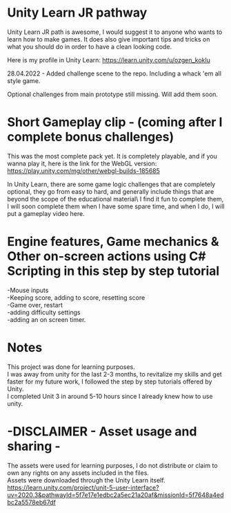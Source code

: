 # Unity Learn JR pathway
Unity Learn JR path is awesome, I would suggest it to anyone who wants to learn how to make games. It does also give important tips and tricks on what you should do in order to have a clean looking code. 

Here is my profile in Unity Learn: https://learn.unity.com/u/ozgen_koklu

28.04.2022 - Added challenge scene to the repo. Including a whack 'em all style game. 

Optional challenges from main prototype still missing. Will add them soon.

# Short Gameplay clip - (coming after I complete bonus challenges)

This was the most complete pack yet. It is completely playable, and if you wanna play it, here is the link for the WebGL version: https://play.unity.com/mg/other/webgl-builds-185685

In Unity Learn, there are some game logic challenges that are completely optional, they go from easy to hard, and generally include things that are beyond the scope of the educational material\ 
I find it fun to complete them, I will soon complete them when I have some spare time, and when I do, I will put a gameplay video here.

# Engine features, Game mechanics & Other on-screen actions using C# Scripting in this step by step tutorial
-Mouse inputs\
-Keeping score, adding to score, resetting score\
-Game over, restart\
-adding difficulty settings\
-adding an on screen timer.

# Notes
This project was done for learning purposes.\
I was away from unity for the last 2-3 months, to revitalize my skills and get faster for my future work, I followed the step by step tutorials offered by Unity. \
I completed Unit 3 in around 5-10 hours since I already knew how to use unity.

# -DISCLAIMER - Asset usage and sharing -
The assets were used for learning purposes, I do not distribute or claim to own any rights on any assets included in the files.\
Assets were downloaded through the Unity Learn itself. https://learn.unity.com/project/unit-5-user-interface?uv=2020.3&pathwayId=5f7e17e1edbc2a5ec21a20af&missionId=5f7648a4edbc2a5578eb67df
